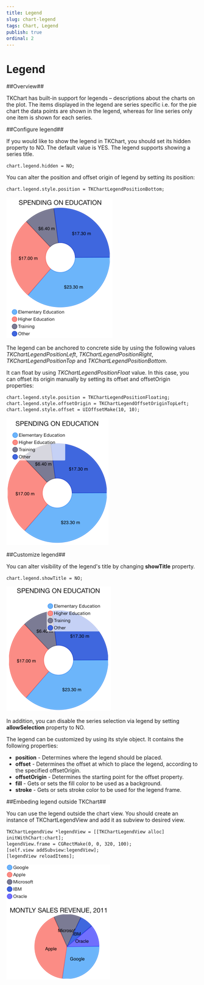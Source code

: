 ```yaml
---
title: Legend
slug: chart-legend
tags: Chart, Legend
publish: true
ordinal: 2
---
```


Legend
======

##Overview##

TKChart has built-in support for legends – descriptions about the charts on the plot. The items displayed in the legend are series specific i.e. for the pie chart the data points are shown in the legend, whereas for line series only one item is shown for each series.

##Configure legend##

If you would like to show the legend in TKChart, you should set its hidden property to NO. The default value is YES. The legend supports showing a series title.

    chart.legend.hidden = NO;

You can alter the position and offset origin of legend by setting its position:

    chart.legend.style.position = TKChartLegendPositionBottom;

<img src="../images/chart-legend001.png"/>

The legend can be anchored to concrete side by using the following values *TKChartLegendPositionLeft*, *TKChartLegendPositionRight*, *TKChartLegendPositionTop* and *TKChartLegendPositionBottom*. 

It can float by using *TKChartLegendPositionFloat* value. In this case, you can offset its origin manually by setting its offset and offsetOrigin properties:

    chart.legend.style.position = TKChartLegendPositionFloating;
    chart.legend.style.offsetOrigin = TKChartLegendOffsetOriginTopLeft;
    chart.legend.style.offset = UIOffsetMake(10, 10);

<img src="../images/chart-legend002.png"/>

##Customize legend##

You can alter visibility of the legend's title by changing **showTitle** property.

    chart.legend.showTitle = NO;

<img src="../images/chart-legend003.png"/>

In addition, you can disable the series selection via legend by setting **allowSelection** property to NO.

The legend can be customized by using its style object. It contains the following properties:

- **position** - Determines where the legend should be placed.
- **offset** - Determines the offset at which to place the legend, according to the specified offsetOrigin.
- **offsetOrigin** - Determines the starting point for the offset property.
- **fill** - Gets or sets the fill color to be used as a background.
- **stroke** -  Gets or sets stroke color to be used for the legend frame.

##Embeding legend outside TKChart##

You can use the legend outside the chart view. You should create an instance of TKChartLegendView and add it as subview to desired view.

    TKChartLegendView *legendView = [[TKChartLegendView alloc] initWithChart:chart];
    legendView.frame = CGRectMake(0, 0, 320, 100);
    [self.view addSubview:legendView];
    [legendView reloadItems];

<img src="../images/chart-legend004.png"/>